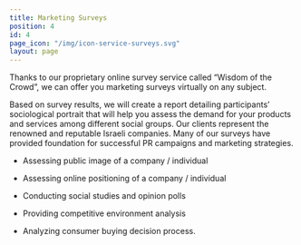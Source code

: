 ```yaml
---
title: Marketing Surveys
position: 4
id: 4
page_icon: "/img/icon-service-surveys.svg"
layout: page
---
```


Thanks to our proprietary online survey service called “Wisdom of the Crowd”, we can offer you marketing surveys virtually on any subject.

Based on survey results, we will create a report detailing participants’ sociological portrait that will help you assess the demand for your products and services among different social groups.
Our clients represent the renowned and reputable Israeli companies. Many of our surveys have provided foundation for successful PR campaigns and marketing strategies.

* Assessing public image of a company / individual

* Assessing online positioning of a company / individual

* Conducting social studies and opinion polls

* Providing competitive environment analysis

* Analyzing consumer buying decision process.